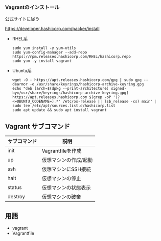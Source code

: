 ### Vagrantのインストール

公式サイトに従う

https://developer.hashicorp.com/packer/install

- RHEL系
  ```
  sudo yum install -y yum-utils
  sudo yum-config-manager --add-repo https://rpm.releases.hashicorp.com/RHEL/hashicorp.repo
  sudo yum -y install vagrant
  ```
- Ubuntu系
  ```
  wget -O - https://apt.releases.hashicorp.com/gpg | sudo gpg --dearmor -o /usr/share/keyrings/hashicorp-archive-keyring.gpg
  echo "deb [arch=$(dpkg --print-architecture) signed-by=/usr/share/keyrings/hashicorp-archive-keyring.gpg] https://apt.releases.hashicorp.com $(grep -oP '(?<=UBUNTU_CODENAME=).*' /etc/os-release || lsb_release -cs) main" | sudo tee /etc/apt/sources.list.d/hashicorp.list
  sudo apt update && sudo apt install vagrant
  ```

## Vagrant サブコマンド
|サブコマンド|説明|
|--|--|
|init|Vagrantfileを作成|
|up|仮想マシンの作成/起動|
|ssh|仮想マシンにSSH接続|
|halt|仮想マシンの停止|
|status|仮想マシンの状態表示|
|destroy|仮想マシンの破棄|

## 用語
- vagrant
- Vagrantfile